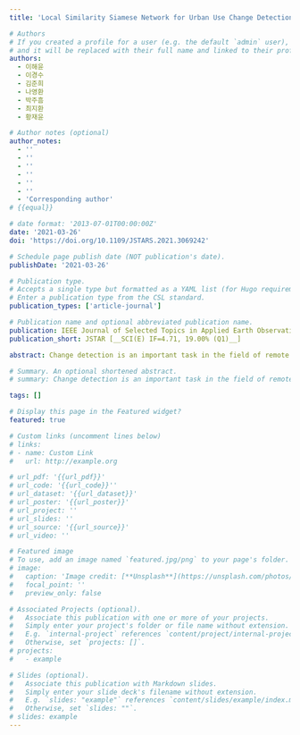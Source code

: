 ```yaml
---
title: 'Local Similarity Siamese Network for Urban Use Change Detection on Aerial Images'

# Authors
# If you created a profile for a user (e.g. the default `admin` user), write the username (folder name) here
# and it will be replaced with their full name and linked to their profile.
authors:
  - 이해윤
  - 이경수
  - 김준희
  - 나영환
  - 박주흠
  - 최지환
  - 황재윤

# Author notes (optional)
author_notes:
  - ''
  - ''
  - ''
  - ''
  - ''
  - ''
  - 'Corresponding author'
# {{equal}}

# date format: '2013-07-01T00:00:00Z'
date: '2021-03-26'
doi: 'https://doi.org/10.1109/JSTARS.2021.3069242'

# Schedule page publish date (NOT publication's date).
publishDate: '2021-03-26'

# Publication type.
# Accepts a single type but formatted as a YAML list (for Hugo requirements).
# Enter a publication type from the CSL standard.
publication_types: ['article-journal']

# Publication name and optional abbreviated publication name.
publication: IEEE Journal of Selected Topics in Applied Earth Observations and Remote Sensing
publication_short: JSTAR [__SCI(E) IF=4.71, 19.00% (Q1)__]

abstract: Change detection is an important task in the field of remote sensing. Various change detection methods based on convolutional neural networks (CNNs) have recently been proposed for remote sensing using satellite or aerial images. However, existing methods allow only the partial use of content information in images during change detection because they adopt simple feature similarity measurements or pixel-level loss functions to construct their network architectures. Therefore, when these methods are applied to complex urban areas, their performance in terms of change detection tends to be limited. In this article, a novel CNN-based change detection approach, referred to as a local similarity Siamese network (LSS-Net), with a cosine similarity measurement, was proposed for better urban land change detection in remote sensing images. To use content information on two sequential images, a new change attention map-based content loss function was developed in this study. In addition, to enhance the performance of the LSS-Net in terms of change detection, a suitable feature similarity measurement method, incorporated into a local similarity attention module, was determined through systemic experiments. To verify the change detection performance of the LSS-Net, it was compared with other state-of-the-art methods. The experimental results show that the proposed method outperforms the state-of-the-art methods in terms of the F1 score (0.9630, 0.9377, and 0.7751) and kappa (0.9581, 0.9351, and 0.7646) on the three test datasets, thus suggesting its potential for various remote sensing applications.

# Summary. An optional shortened abstract.
# summary: Change detection is an important task in the field of remote sensing. Various change detection methods based on convolutional neural networks (CNNs) have recently been proposed for remote sensing using satellite or aerial images. However, existing methods allow only the partial use of content information in images during change detection because they adopt simple feature similarity measurements or pixel-level loss functions to construct their network architectures. Therefore, when these methods are applied to complex urban areas, their performance in terms of change detection tends to be limited. In this article, a novel CNN-based change detection approach, referred to as a local similarity Siamese network (LSS-Net), with a cosine similarity measurement, was proposed for better urban land change detection in remote sensing images. To use content information on two sequential images, a new change attention map-based content loss function was developed in this study. In addition, to enhance the performance of the LSS-Net in terms of change detection, a suitable feature similarity measurement method, incorporated into a local similarity attention module, was determined through systemic experiments. To verify the change detection performance of the LSS-Net, it was compared with other state-of-the-art methods. The experimental results show that the proposed method outperforms the state-of-the-art methods in terms of the F1 score (0.9630, 0.9377, and 0.7751) and kappa (0.9581, 0.9351, and 0.7646) on the three test datasets, thus suggesting its potential for various remote sensing applications.

tags: []

# Display this page in the Featured widget?
featured: true

# Custom links (uncomment lines below)
# links:
# - name: Custom Link
#   url: http://example.org

# url_pdf: '{{url_pdf}}'
# url_code: '{{url_code}}''
# url_dataset: '{{url_dataset}}'
# url_poster: '{{url_poster}}'
# url_project: ''
# url_slides: ''
# url_source: '{{url_source}}'
# url_video: ''

# Featured image
# To use, add an image named `featured.jpg/png` to your page's folder.
# image:
#   caption: 'Image credit: [**Unsplash**](https://unsplash.com/photos/pLCdAaMFLTE)'
#   focal_point: ''
#   preview_only: false

# Associated Projects (optional).
#   Associate this publication with one or more of your projects.
#   Simply enter your project's folder or file name without extension.
#   E.g. `internal-project` references `content/project/internal-project/index.md`.
#   Otherwise, set `projects: []`.
# projects:
#   - example

# Slides (optional).
#   Associate this publication with Markdown slides.
#   Simply enter your slide deck's filename without extension.
#   E.g. `slides: "example"` references `content/slides/example/index.md`.
#   Otherwise, set `slides: ""`.
# slides: example
---
```

